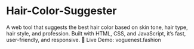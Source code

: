 # Hair-Color-Suggester
A web tool that suggests the best hair color based on skin tone, hair type, hair style, and profession. Built with HTML, CSS, and JavaScript, it’s fast, user-friendly, and responsive. 🚀 Live Demo: voguenest.fashion
